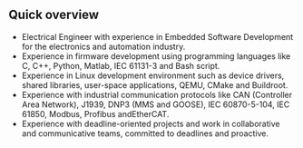 <!--
**msr101/msr101** is a ✨ _special_ ✨ repository because its `README.md` (this file) appears on your GitHub profile.

Here are some ideas to get you started:

- 🔭 I’m currently working on ...
- 🌱 I’m currently learning ...
- 👯 I’m looking to collaborate on ...
- 🤔 I’m looking for help with ...
- 💬 Ask me about ...
- 📫 How to reach me: ...
- 😄 Pronouns: ...
- ⚡ Fun fact: ...
-->

## Quick overview

- Electrical Engineer with experience in Embedded Software Development for the electronics and automation industry. 
- Experience in firmware development using programming languages like C, C++, Python, Matlab, IEC 61131-3 and Bash script. 
- Experience in Linux development environment such as device drivers, shared libraries, user-space applications, QEMU, CMake and Buildroot. 
- Experience with industrial communication protocols like CAN (Controller Area Network), J1939, DNP3 (MMS and GOOSE), IEC 60870-5-104, IEC 61850, Modbus, Profibus andEtherCAT. 
- Experience with deadline-oriented projects and work in collaborative and communicative teams, committed to deadlines and proactive.

